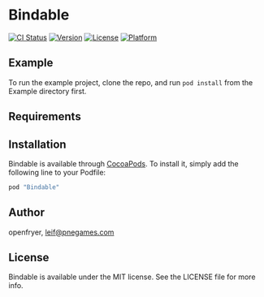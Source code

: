 # Bindable

[![CI Status](http://img.shields.io/travis/openfryer/Bindable.svg?style=flat)](https://travis-ci.org/openfryer/Bindable)
[![Version](https://img.shields.io/cocoapods/v/Bindable.svg?style=flat)](http://cocoapods.org/pods/Bindable)
[![License](https://img.shields.io/cocoapods/l/Bindable.svg?style=flat)](http://cocoapods.org/pods/Bindable)
[![Platform](https://img.shields.io/cocoapods/p/Bindable.svg?style=flat)](http://cocoapods.org/pods/Bindable)

## Example

To run the example project, clone the repo, and run `pod install` from the Example directory first.

## Requirements

## Installation

Bindable is available through [CocoaPods](http://cocoapods.org). To install
it, simply add the following line to your Podfile:

```ruby
pod "Bindable"
```

## Author

openfryer, leif@pnegames.com

## License

Bindable is available under the MIT license. See the LICENSE file for more info.

